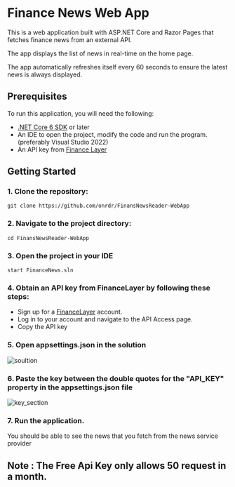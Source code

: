 # Finance News Web App
This is a web application built with ASP.NET Core and Razor Pages that fetches finance news from an external API. 

The app displays the list of news in real-time on the home page.

The app automatically refreshes itself every 60 seconds to ensure the latest news is always displayed.

## Prerequisites
To run this application, you will need the following:

- [.NET Core 6 SDK](https://dotnet.microsoft.com/en-us/download/dotnet/6.0) or later
- An IDE to open the project, modify the code and run the program. (preferably Visual Studio 2022)
- An API key from [Finance Layer](https://apilayer.com/marketplace/financelayer-api)

## Getting Started
### 1. Clone the repository:
```
git clone https://github.com/onrdr/FinansNewsReader-WebApp
```

### 2. Navigate to the project directory:
```
cd FinansNewsReader-WebApp
```

### 3. Open the project in your IDE
```
start FinanceNews.sln
```

### 4. Obtain an API key from FinanceLayer by following these steps:
* Sign up for a [FinanceLayer](https://apilayer.com/marketplace/financelayer-api) account.
* Log in to your account and navigate to the API Access page. 
* Copy the API key 

### 5. Open appsettings.json in the solution 
![soultion](https://user-images.githubusercontent.com/106915107/230788733-4bc038a2-f687-493b-910b-11f9a76810e1.png)

### 6. Paste the key between the double quotes for the "API_KEY" property in the appsettings.json file
![key_section](https://user-images.githubusercontent.com/106915107/230788962-d2c72e4b-0660-4ae6-8d4a-1f3a5b8b6df4.png)

### 7. Run the application. 
You should be able to see the news that you fetch from the news service provider

## Note : The Free Api Key only allows 50 request in a month.  
